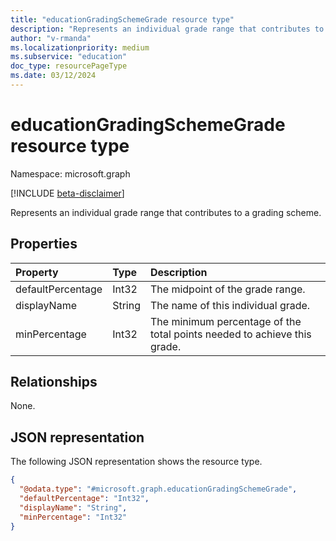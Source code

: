 ```yaml
---
title: "educationGradingSchemeGrade resource type"
description: "Represents an individual grade range that contributes to a grading scheme."
author: "v-rmanda"
ms.localizationpriority: medium
ms.subservice: "education"
doc_type: resourcePageType
ms.date: 03/12/2024
---
```


# educationGradingSchemeGrade resource type

Namespace: microsoft.graph

[!INCLUDE [beta-disclaimer](../../includes/beta-disclaimer.md)]

Represents an individual grade range that contributes to a grading scheme.

## Properties
|Property|Type|Description|
|:---|:---|:---|
|defaultPercentage|Int32|The midpoint of the grade range. |
|displayName|String|The name of this individual grade.|
|minPercentage|Int32|The minimum percentage of the total points needed to achieve this grade.|

## Relationships
None.

## JSON representation
The following JSON representation shows the resource type.
<!-- {
  "blockType": "resource",
  "@odata.type": "microsoft.graph.educationGradingSchemeGrade"
}
-->
``` json
{
  "@odata.type": "#microsoft.graph.educationGradingSchemeGrade",
  "defaultPercentage": "Int32",
  "displayName": "String",
  "minPercentage": "Int32"
}
```

